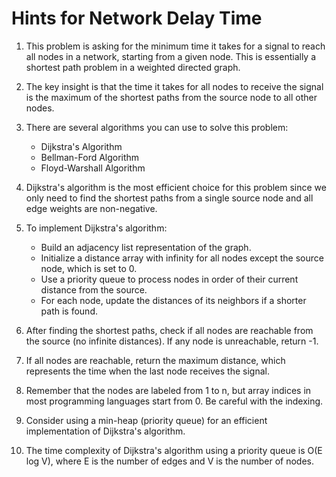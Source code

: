 # Hints for Network Delay Time

1. This problem is asking for the minimum time it takes for a signal to reach all nodes in a network, starting from a given node. This is essentially a shortest path problem in a weighted directed graph.

2. The key insight is that the time it takes for all nodes to receive the signal is the maximum of the shortest paths from the source node to all other nodes.

3. There are several algorithms you can use to solve this problem:
   - Dijkstra's Algorithm
   - Bellman-Ford Algorithm
   - Floyd-Warshall Algorithm

4. Dijkstra's algorithm is the most efficient choice for this problem since we only need to find the shortest paths from a single source node and all edge weights are non-negative.

5. To implement Dijkstra's algorithm:
   - Build an adjacency list representation of the graph.
   - Initialize a distance array with infinity for all nodes except the source node, which is set to 0.
   - Use a priority queue to process nodes in order of their current distance from the source.
   - For each node, update the distances of its neighbors if a shorter path is found.

6. After finding the shortest paths, check if all nodes are reachable from the source (no infinite distances). If any node is unreachable, return -1.

7. If all nodes are reachable, return the maximum distance, which represents the time when the last node receives the signal.

8. Remember that the nodes are labeled from 1 to n, but array indices in most programming languages start from 0. Be careful with the indexing.

9. Consider using a min-heap (priority queue) for an efficient implementation of Dijkstra's algorithm.

10. The time complexity of Dijkstra's algorithm using a priority queue is O(E log V), where E is the number of edges and V is the number of nodes.
